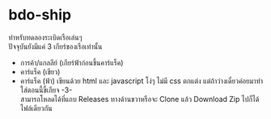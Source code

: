 # bdo-ship
ทำหรับทดลองระเบิดเรือเล่นๆ <br>
ปัจจุบันยังมีแค่ 3 เกียร์ของเรือเท่านั้น <br>
- การค้า/แกลลีย์ (เกียร์ฟ้าก่อนขึ้นคาร์แร็ค)<br>
- คาร์แร็ค (เขียว)<br>
- คาร์แร็ค (ฟ้า)
เขียนด้วย html และ javascript โง่ๆ ไม่มี css ตกแต่ง แต่ถ้าว่างเดี๋ยวค่อยมาทำใส่ตอนนี้ขี้เกียจ -3-<br>
สามารถโหลดได้ที่แถบ Releases ทางด้านขวาหรือจะ Clone แล้ว Download Zip ไปก็ได้ไฟล์เดียวกัน
